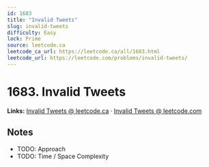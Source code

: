 ```yaml
--- 
id: 1683
title: "Invalid Tweets"
slug: invalid-tweets
difficulty: Easy
lock: Prime
source: leetcode.ca
leetcode_ca_url: https://leetcode.ca/all/1683.html
leetcode_url: https://leetcode.com/problems/invalid-tweets/
---
```


# 1683. Invalid Tweets

**Links:** [Invalid Tweets @ leetcode.ca](https://leetcode.ca/all/1683.html) · [Invalid Tweets @ leetcode.com](https://leetcode.com/problems/invalid-tweets/)

## Notes
- TODO: Approach
- TODO: Time / Space Complexity
